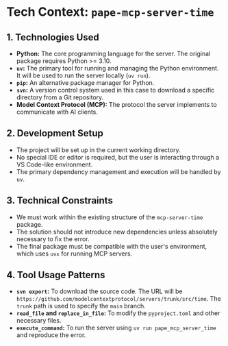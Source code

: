 # Tech Context: `pape-mcp-server-time`

## 1. Technologies Used

- **Python:** The core programming language for the server. The original package requires Python >= 3.10.
- **`uv`:** The primary tool for running and managing the Python environment. It will be used to run the server locally (`uv run`).
- **`pip`:** An alternative package manager for Python.
- **`svn`:** A version control system used in this case to download a specific directory from a Git repository.
- **Model Context Protocol (MCP):** The protocol the server implements to communicate with AI clients.

## 2. Development Setup

- The project will be set up in the current working directory.
- No special IDE or editor is required, but the user is interacting through a VS Code-like environment.
- The primary dependency management and execution will be handled by `uv`.

## 3. Technical Constraints

- We must work within the existing structure of the `mcp-server-time` package.
- The solution should not introduce new dependencies unless absolutely necessary to fix the error.
- The final package must be compatible with the user's environment, which uses `uvx` for running MCP servers.

## 4. Tool Usage Patterns

- **`svn export`:** To download the source code. The URL will be `https://github.com/modelcontextprotocol/servers/trunk/src/time`. The `trunk` path is used to specify the `main` branch.
- **`read_file` and `replace_in_file`:** To modify the `pyproject.toml` and other necessary files.
- **`execute_command`:** To run the server using `uv run pape_mcp_server_time` and reproduce the error.
